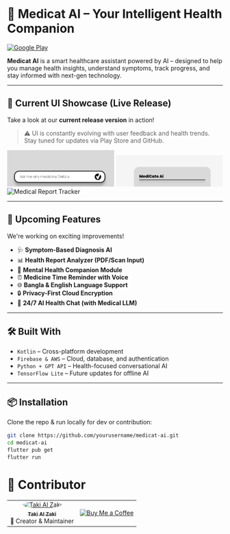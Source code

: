 # 🧠 Medicat AI – Your Intelligent Health Companion

[![Google Play](https://img.shields.io/badge/Download-Google_Play-3ddc84?style=for-the-badge&logo=google-play)](https://play.google.com/store/apps/details?id=your.package.name)

**Medicat AI** is a smart healthcare assistant powered by AI – designed to help you manage health insights, understand symptoms, track progress, and stay informed with next-gen technology.

---

## 📱 Current UI Showcase (Live Release)

Take a look at our **current release version** in action!

> ⚠️ UI is constantly evolving with user feedback and health trends.  
> Stay tuned for updates via Play Store and GitHub.

<img src="https://github.com/Taki-Al-Zaki-NASC/MediCat-AI/blob/main/home-ui.png" width="250" alt="Medicat Home UI">
<img src="https://github.com/Taki-Al-Zaki-NASC/MediCat-AI/blob/main/kthome.png" width="250" alt="AI Chat Interface">
<img src="https://github.com/yourusername/medicat-ai/blob/main/screenshots/report-ui.png" width="250" alt="Medical Report Tracker">

---

## 🚀 Upcoming Features

We're working on exciting improvements!

- 🩺 **Symptom-Based Diagnosis AI**
- 📊 **Health Report Analyzer (PDF/Scan Input)**
- 🧘 **Mental Health Companion Module**
- ⏰ **Medicine Time Reminder with Voice**
- 🌐 **Bangla & English Language Support**
- 🔒 **Privacy-First Cloud Encryption**
- 💬 **24/7 AI Health Chat (with Medical LLM)**

---

## 🛠️ Built With

- `Kotlin` – Cross-platform development  
- `Firebase & AWS` – Cloud, database, and authentication  
- `Python + GPT API` – Health-focused conversational AI  
- `TensorFlow Lite` – Future updates for offline AI

---

## 📦 Installation

Clone the repo & run locally for dev or contribution:

```bash
git clone https://github.com/yourusername/medicat-ai.git
cd medicat-ai
flutter pub get
flutter run
```
# 👤 Contributor
<table>
  <tr>
    <td align="center">
      <a href="https://github.com/Taki-Al-Zaki-NASC">
        <img src="https://avatars.githubusercontent.com/u/122244287?v=4" width="60" height="60" style="border-radius: 50%;" alt="Taki Al Zaki"/>
        <br /><sub><b>Taki Al Zaki</b></sub>
      </a>
      <br />🚀 Creator & Maintainer
    </td>
    <td align="right">
      <a href="https://www.buymeacoffee.com/takizaki">
        <img src="https://img.shields.io/badge/Buy_me_a_coffee-FFDD00?style=for-the-badge&logo=buy-me-a-coffee&logoColor=black" height="30" alt="Buy Me a Coffee"/>
      </a>
    </td>
  </tr>
</table>
